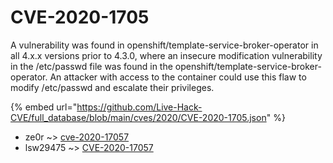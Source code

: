 # CVE-2020-1705

A vulnerability was found in openshift/template-service-broker-operator in all 4.x.x versions prior to 4.3.0, where an insecure modification vulnerability in the /etc/passwd file was found in the openshift/template-service-broker-operator. An attacker with access to the container could use this flaw to modify /etc/passwd and escalate their privileges.

{% embed url="https://github.com/Live-Hack-CVE/full_database/blob/main/cves/2020/CVE-2020-1705.json" %}


* ze0r ~> [cve-2020-17057](https://zeste.alice-snow.ru/2020/database/cve-2020-1705/cve-2020-17057-ze0r)
* lsw29475 ~> [CVE-2020-17057](https://zeste.alice-snow.ru/2020/database/cve-2020-1705/cve-2020-17057-lsw29475)